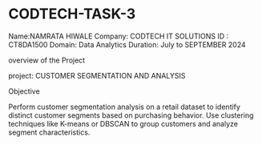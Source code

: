 # CODTECH-TASK-3

Name:NAMRATA HIWALE
Company: CODTECH IT SOLUTIONS
ID : CT8DA1500
Domain: Data Analytics
Duration: July to SEPTEMBER 2024

overview of the Project

project: CUSTOMER SEGMENTATION AND ANALYSIS

Objective

Perform customer segmentation analysis on a retail dataset to identify distinct customer
segments based on purchasing behavior. Use clustering techniques like K-means or
DBSCAN to group customers and analyze segment characteristics.
